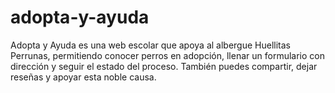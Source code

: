 # adopta-y-ayuda
Adopta y Ayuda es una web escolar que apoya al albergue Huellitas Perrunas, permitiendo conocer perros en adopción, llenar un formulario con dirección y seguir el estado del proceso. También puedes compartir, dejar reseñas y apoyar esta noble causa.
